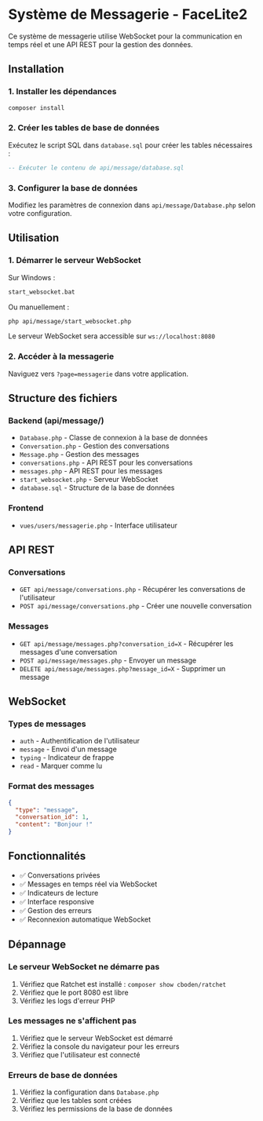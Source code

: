 # Système de Messagerie - FaceLite2

Ce système de messagerie utilise WebSocket pour la communication en temps réel et une API REST pour la gestion des données.

## Installation

### 1. Installer les dépendances

```bash
composer install
```

### 2. Créer les tables de base de données

Exécutez le script SQL dans `database.sql` pour créer les tables nécessaires :

```sql
-- Exécuter le contenu de api/message/database.sql
```

### 3. Configurer la base de données

Modifiez les paramètres de connexion dans `api/message/Database.php` selon votre configuration.

## Utilisation

### 1. Démarrer le serveur WebSocket

Sur Windows :
```bash
start_websocket.bat
```

Ou manuellement :
```bash
php api/message/start_websocket.php
```

Le serveur WebSocket sera accessible sur `ws://localhost:8080`

### 2. Accéder à la messagerie

Naviguez vers `?page=messagerie` dans votre application.

## Structure des fichiers

### Backend (api/message/)

- `Database.php` - Classe de connexion à la base de données
- `Conversation.php` - Gestion des conversations
- `Message.php` - Gestion des messages
- `conversations.php` - API REST pour les conversations
- `messages.php` - API REST pour les messages
- `start_websocket.php` - Serveur WebSocket
- `database.sql` - Structure de la base de données

### Frontend

- `vues/users/messagerie.php` - Interface utilisateur

## API REST

### Conversations

- `GET api/message/conversations.php` - Récupérer les conversations de l'utilisateur
- `POST api/message/conversations.php` - Créer une nouvelle conversation

### Messages

- `GET api/message/messages.php?conversation_id=X` - Récupérer les messages d'une conversation
- `POST api/message/messages.php` - Envoyer un message
- `DELETE api/message/messages.php?message_id=X` - Supprimer un message

## WebSocket

### Types de messages

- `auth` - Authentification de l'utilisateur
- `message` - Envoi d'un message
- `typing` - Indicateur de frappe
- `read` - Marquer comme lu

### Format des messages

```json
{
  "type": "message",
  "conversation_id": 1,
  "content": "Bonjour !"
}
```

## Fonctionnalités

- ✅ Conversations privées
- ✅ Messages en temps réel via WebSocket
- ✅ Indicateurs de lecture
- ✅ Interface responsive
- ✅ Gestion des erreurs
- ✅ Reconnexion automatique WebSocket

## Dépannage

### Le serveur WebSocket ne démarre pas

1. Vérifiez que Ratchet est installé : `composer show cboden/ratchet`
2. Vérifiez que le port 8080 est libre
3. Vérifiez les logs d'erreur PHP

### Les messages ne s'affichent pas

1. Vérifiez que le serveur WebSocket est démarré
2. Vérifiez la console du navigateur pour les erreurs
3. Vérifiez que l'utilisateur est connecté

### Erreurs de base de données

1. Vérifiez la configuration dans `Database.php`
2. Vérifiez que les tables sont créées
3. Vérifiez les permissions de la base de données 